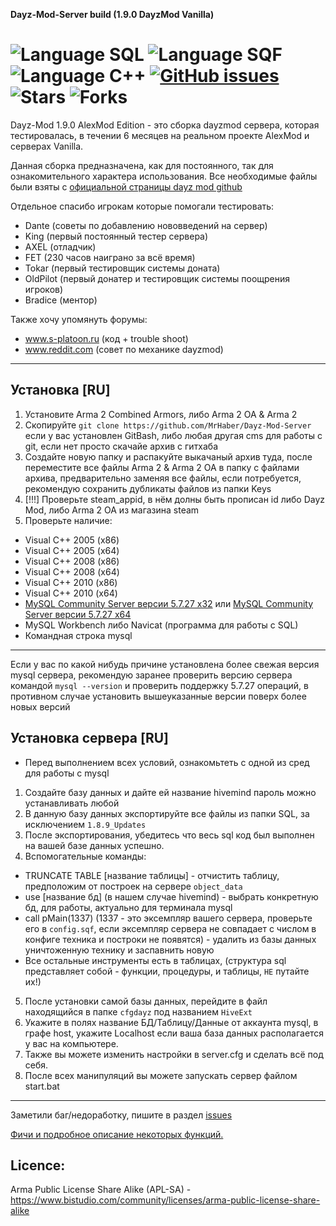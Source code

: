 **Dayz-Mod-Server build (1.9.0 DayzMod Vanilla)**

![Language SQL](https://img.shields.io/badge/language-sql-yellow.svg)
![Language SQF](https://img.shields.io/badge/language-sqf-blue.svg)
![Language C++](https://img.shields.io/badge/language-c++-red.svg)
[![GitHub issues](https://img.shields.io/github/issues/MrHaber/Dayz-Mod-Server.svg)](https://github.com/MrHaber/Dayz-Mod-Server/issues)
![Stars](https://img.shields.io/github/stars/MrHaber/Dayz-Mod-Server?color=yellow)
![Forks](https://img.shields.io/github/forks/MrHaber/Dayz-Mod-Server?color=orange)
===============================
Dayz-Mod 1.9.0 AlexMod Edition - это сборка dayzmod сервера, которая тестировалась, в течении 6 месяцев на реальном проекте AlexMod и серверах Vanilla.


Данная сборка предназначена, как для постоянного, так для ознакомительного характера использования. Все необходимые файлы были взяты с [официальной страницы dayz mod github](https://github.com/DayZMod/DayZ)

Отдельное спасибо игрокам которые помогали тестировать:

* Dante (советы по добавлению нововведений на сервер)
* King (первый постоянный тестер сервера)
* AXEL (отладчик)
* FET (230 часов наиграно за всё время)
* Tokar (первый тестировщик системы доната)
* OldPilot (первый донатер и тестировщик системы поощрения игроков)
* Bradice (ментор)

Также хочу упомянуть форумы: 
* www.s-platoon.ru (код + trouble shoot)
* www.reddit.com (совет по механике dayzmod)
---------------------------

Установка [RU]
---------------------------
1. Установите Arma 2 Combined Armors, либо Arma 2 OA & Arma 2
2. Скопируйте `git clone https://github.com/MrHaber/Dayz-Mod-Server` если у вас установлен GitBash, либо любая другая cms для работы с git, если нет просто скачайе архив с гитхаба
3. Создайте новую папку и распакуйте выкачаный архив туда, после переместите все файлы Arma 2 & Arma 2 OA в папку с файлами архива, предварительно заменяя все файлы, если потребуется, рекомендую сохранить дубликаты файлов из папки Keys
4. [!!!] Проверьте steam_appid, в нём долны быть прописан id либо Dayz Mod, либо Arma 2 OA из магазина steam
5. Проверьте наличие:
* Visual C++ 2005 (x86)
* Visual C++ 2005 (x64)
* Visual C++ 2008 (x86)
* Visual C++ 2008 (x64)
* Visual C++ 2010 (x86)
* Visual C++ 2010 (x64)
* [MySQL Community Server версии 5.7.27 x32](https://downloads.mysql.com/archives/get/p/23/file/mysql-5.7.27-win32.zip) или [MySQL Community Server версии 5.7.27 x64](https://downloads.mysql.com/archives/get/p/23/file/mysql-5.7.27-winx64.zip)
* MySQL Workbench либо Navicat (программа для работы с SQL)
* Командная строка mysql
------------------------------
Если у вас по какой нибудь причине установлена более свежая версия mysql сервера, рекомендую заранее проверить версию сервера командой `mysql --version` и проверить поддержку 5.7.27 операций, в противном случае установить вышеуказанные версии поверх более новых версий

Установка сервера [RU]
------------------------------
* Перед выполнением всех условий, ознакомьтеть с одной из сред для работы с mysql
1. Создайте базу данных и дайте ей название hivemind пароль можно устанавливать любой
2. В данную базу данных экспортируйте все файлы из папки SQL, за исключением `1.8.9_Updates`
3. После экспортирования, убедитесь что весь sql код был выполнен на вашей базе данных успешно.
4. Вспомогательные команды: 
* TRUNCATE TABLE [название таблицы] - отчистить таблицу, предположим от построек на сервере `object_data`
* use [название бд] (в нашем случае hivemind) - выбрать конкретную бд, для работы, актуально для терминала mysql
* call pMain(1337) (1337 - это эксемпляр вашего сервера, проверьте его в `config.sqf`, если эксемпляр сервера не совпадает с числом в конфиге техника и построки не появятся) - удалить из базы данных уничтоженную технику и заспавнить новую
* Все остальные инструменты есть в таблицах, (структура sql представляет собой - функции, процедуры, и таблицы, `НЕ` путайте их!)
5. После установки самой базы данных, перейдите в файл находящийся в папке `cfgdayz` под названием `HiveExt`
6. Укажите в полях название БД/Таблицу/Данные от аккаунта mysql, в графе host, укажите Localhost если ваша база данных располагается у вас на компьютере.
7. Также вы можете изменить настройки в server.cfg и сделать всё под себя.
8. После всех манипуляций вы можете запускать сервер файлом start.bat
------------------------------
Заметили баг/недоработку, пишите в раздел [issues](https://github.com/MrHaber/Dayz-Mod-Server/issues)

[Фичи и подробное описание некоторых функций.](https://drive.google.com/file/d/1YmrcydPkIOVx5p9RS-bWEjuTpufDvarC/view?usp=sharing) 

Licence:
--------------------------
Arma Public License Share Alike (APL-SA) - https://www.bistudio.com/community/licenses/arma-public-license-share-alike
